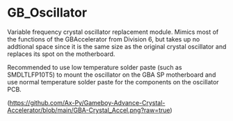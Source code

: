 # GB_Oscillator

Variable frequency crystal oscillator replacement module. Mimics most of the functions of the GBAccelerator from Division 6, but takes up no addtional space since it is the same size as the original crystal oscillator and replaces its spot on the motherboard.

Recommended to use low temperature solder paste (such as SMDLTLFP10T5) to mount the oscillator on the GBA SP motherboard and use normal temperature solder paste for the components on the oscillator PCB.

(https://github.com/Ax-Py/Gameboy-Advance-Crystal-Accelerator/blob/main/GBA-Crystal_Accel.png?raw=true)

